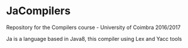 # JaCompilers
Repository for the Compilers course - University of Coimbra 2016/2017

Ja is a language based in Java8, this compiler using Lex and Yacc tools
